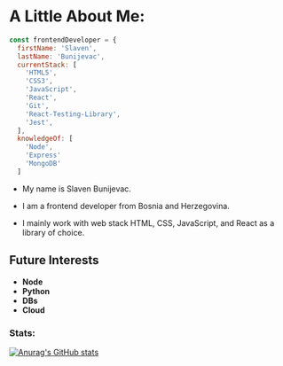 # A Little About Me:
```js
const frontendDeveloper = {
  firstName: 'Slaven',
  lastName: 'Bunijevac',
  currentStack: [
    'HTML5',
    'CSS3',
    'JavaScript',
    'React',
    'Git',
    'React-Testing-Library',
    'Jest',
  ],
  knowledgeOf: [
    'Node',
    'Express'
    'MongoDB'    
  ]
```
- My name is Slaven Bunijevac.

- I am a frontend developer from Bosnia and Herzegovina.

- I mainly work with web stack HTML, CSS, JavaScript, and React as a library of choice.

## Future Interests
- **Node**
- **Python**
- **DBs**
- **Cloud**

### Stats:

[![Anurag's GitHub stats](https://github-readme-stats.vercel.app/api?username=BSlaven)](https://github.com/anuraghazra/github-readme-stats)

